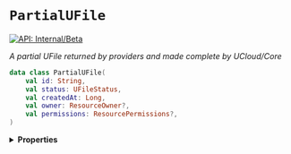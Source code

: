 # `PartialUFile`


[![API: Internal/Beta](https://img.shields.io/static/v1?label=API&message=Internal/Beta&color=red&style=flat-square)](/docs/developer-guide/core/api-conventions.md)


_A partial UFile returned by providers and made complete by UCloud/Core_

```kotlin
data class PartialUFile(
    val id: String,
    val status: UFileStatus,
    val createdAt: Long,
    val owner: ResourceOwner?,
    val permissions: ResourcePermissions?,
)
```

<details>
<summary>
<b>Properties</b>
</summary>

<details>
<summary>
<code>id</code>: <code><code><a href='https://kotlinlang.org/api/latest/jvm/stdlib/kotlin/-string/'>String</a></code></code> The id of the file. Corresponds to UFile.id
</summary>





</details>

<details>
<summary>
<code>status</code>: <code><code><a href='/docs/reference/dk.sdu.cloud.file.orchestrator.api.UFileStatus.md'>UFileStatus</a></code></code> The status of the file. Corresponds to UFile.status
</summary>





</details>

<details>
<summary>
<code>createdAt</code>: <code><code><a href='https://kotlinlang.org/api/latest/jvm/stdlib/kotlin/-long/'>Long</a></code></code> The creation timestamp. Corresponds to UFile.createdAt
</summary>





</details>

<details>
<summary>
<code>owner</code>: <code><code><a href='/docs/reference/dk.sdu.cloud.provider.api.ResourceOwner.md'>ResourceOwner</a>?</code></code> The owner of the file. Corresponds to UFile.owner. This will default to the collection's owner.
</summary>





</details>

<details>
<summary>
<code>permissions</code>: <code><code><a href='/docs/reference/dk.sdu.cloud.provider.api.ResourcePermissions.md'>ResourcePermissions</a>?</code></code> The permissions of the file. Corresponds to UFile.permissions.This will default to the collection's permissions.
</summary>





</details>



</details>

